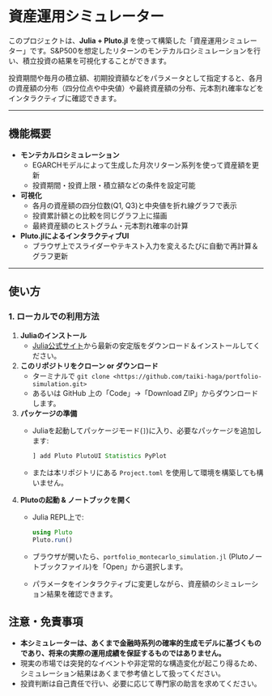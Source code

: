 # 資産運用シミュレーター

このプロジェクトは、**Julia + Pluto.jl** を使って構築した「資産運用シミュレーター」です。S&P500を想定したリターンのモンテカルロシミュレーションを行い、積立投資の結果を可視化することができます。

投資期間や毎月の積立額、初期投資額などをパラメータとして指定すると、各月の資産額の分布（四分位点や中央値）や最終資産額の分布、元本割れ確率などをインタラクティブに確認できます。

---

## 機能概要

- **モンテカルロシミュレーション**
    - EGARCHモデルによって生成した月次リターン系列を使って資産額を更新
    - 投資期間・投資上限・積立額などの条件を設定可能
- **可視化**
    - 各月の資産額の四分位数(Q1, Q3)と中央値を折れ線グラフで表示
    - 投資累計額との比較を同じグラフ上に描画
    - 最終資産額のヒストグラム・元本割れ確率の計算
- **Pluto.jlによるインタラクティブUI**
    - ブラウザ上でスライダーやテキスト入力を変えるたびに自動で再計算＆グラフ更新

---

## 使い方

### 1. ローカルでの利用方法

1. **Juliaのインストール**
    - [Julia公式サイト](https://julialang.org/)から最新の安定版をダウンロード＆インストールしてください。
2. **このリポジトリをクローン or ダウンロード**
    - ターミナルで `git clone <https://github.com/taiki-haga/portfolio-simulation.git>`
    - あるいは GitHub 上の「Code」→「Download ZIP」からダウンロードします。
3. **パッケージの準備**
    - Juliaを起動してパッケージモード(`]`)に入り、必要なパッケージを追加します:
      
        ```julia
        ] add Pluto PlutoUI Statistics PyPlot
        
        ```
        
    - または本リポジトリにある `Project.toml` を使用して環境を構築しても構いません。
4. **Plutoの起動 & ノートブックを開く**
    - Julia REPL上で:
      
        ```julia
        using Pluto
        Pluto.run()
        
        ```
        
    - ブラウザが開いたら、`portfolio_montecarlo_simulation.jl` (Plutoノートブックファイル)を「Open」から選択します。
    - パラメータをインタラクティブに変更しながら、資産額のシミュレーション結果を確認できます。

## 注意・免責事項

- **本シミュレーターは、あくまで金融時系列の確率的生成モデルに基づくものであり、将来の実際の運用成績を保証するものではありません。**
- 現実の市場では突発的なイベントや非定常的な構造変化が起こり得るため、シミュレーション結果はあくまで参考値として扱ってください。
- 投資判断は自己責任で行い、必要に応じて専門家の助言を求めてください。